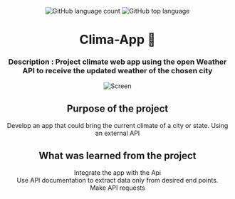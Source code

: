 <div align="center"> 

![GitHub language count](https://img.shields.io/github/languages/count/Ruan-codeVi/Clone-Netflix?color=blue&style=for-the-badge) ![GitHub top language](https://img.shields.io/github/languages/top/Ruan-codeVi/Clone-Netflix?color=blue&style=for-the-badge)

# Clima-App 🚧

### Description : Project climate web app using the open Weather API to receive the updated weather of the chosen city


  
  ![Screen](/assets/appClima.gif)
 
##  Purpose of the project
Develop an app that could bring the current climate of a city or state. Using an external API

## What was learned from the project
Integrate the app with the Api </br>
Use API documentation to extract data only from desired end points. </br>
Make API requests </br>


</div> </br> 
